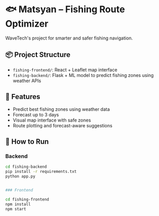 # 🐟 Matsyan – Fishing Route Optimizer

WaveTech's project for smarter and safer fishing navigation.

## 📦 Project Structure

- `fishing-frontend/`: React + Leaflet map interface
- `fishing-backend/`: Flask + ML model to predict fishing zones using weather APIs

## 🌊 Features

- Predict best fishing zones using weather data
- Forecast up to 3 days
- Visual map interface with safe zones
- Route plotting and forecast-aware suggestions

## 🚀 How to Run

### Backend

```bash
cd fishing-backend
pip install -r requirements.txt
python app.py


### Frontend

cd fishing-frontend
npm install
npm start
